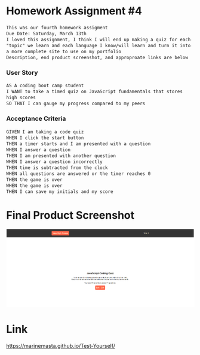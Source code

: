 # Homework Assignment #4

```
This was our fourth homework assigment
Due Date: Saturday, March 13th
I loved this assignment, I think I will end up making a quiz for each "topic" we learn and each language I know/will learn and turn it into a more complete site to use on my portfolio
Description, end product screenshot, and approproate links are below
```

### User Story

```
AS A coding boot camp student
I WANT to take a timed quiz on JavaScript fundamentals that stores high scores
SO THAT I can gauge my progress compared to my peers
```

### Acceptance Criteria

```
GIVEN I am taking a code quiz
WHEN I click the start button
THEN a timer starts and I am presented with a question
WHEN I answer a question
THEN I am presented with another question
WHEN I answer a question incorrectly
THEN time is subtracted from the clock
WHEN all questions are answered or the timer reaches 0
THEN the game is over
WHEN the game is over
THEN I can save my initials and my score
```

# Final Product Screenshot

![](https://github.com/MarineMasta/Test-Yourself/blob/master/assets/images/Screenshot.PNG "Screenshot")

# Link

https://marinemasta.github.io/Test-Yourself/